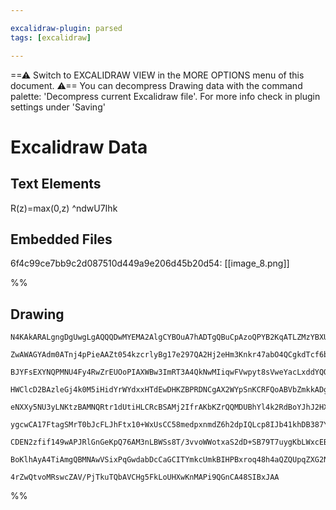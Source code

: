 ```yaml
---

excalidraw-plugin: parsed
tags: [excalidraw]

---
```

==⚠  Switch to EXCALIDRAW VIEW in the MORE OPTIONS menu of this document. ⚠== You can decompress Drawing data with the command palette: 'Decompress current Excalidraw file'. For more info check in plugin settings under 'Saving'


# Excalidraw Data
## Text Elements
R(z)=max(0,z) ^ndwU7Ihk

## Embedded Files
6f4c99ce7bb9c2d087510d449a9e206d45b20d54: [[image_8.png]]

%%
## Drawing
```compressed-json
N4KAkARALgngDgUwgLgAQQQDwMYEMA2AlgCYBOuA7hADTgQBuCpAzoQPYB2KqATLZMzYBXUtiRoIACyhQ4zZAHoFAc0JRJQgEYA6bGwC2CgF7N6hbEcK4OCtptbErHALRY8RMpWdx8Q1TdIEfARcZgRmBShcZQUebQBWbQBGGjoghH0EDihmbgBtcDBQMBKIEm4IAA4AFQARAFkALQBJZ1qAfX04eIBhePwARygAM014uFSSyFhECsJ9aKR+Usxu

ZwAWAGYAdm0ATnj4pPieAAZt054kzcrlyBg17e297QA2Hj2eHm3Knkr47abO4QCgkdTcf6bBKvV5JGGneJ7V6VSpAwqQSQIQjKaTcG6VBJJdanTbrV7rPanKnrYHWZTBbinYHMKCkNgAawQPTY+DYpAqrOszDguEC2UmpU0uGw7OUbKEHGI3N5/Ikgo4wtFWSgEsgw0I+HwAGVYAyJIIPLqICy2ZyAOpgyTcPjo62sjkIE0wM3oC3lYHynEccK5N

BJYFsEXYNQPMNU4Fy4RwZrEUOoPIAXWBw3ImRT3A4QkNwMIiqwFVwpyt8sVweYacLxddYQQxG410u6z+m028WBjBY7C4aEq4ddA9YnAAcpwxM6kklvqd3ocS8xaukoK3uMMCGFgZphIqAKLBTLZBtF/DAoRwYi4LdtsPbeIIpJ7LvrBe3V1EDjsgsr2BXkZW3NBd3wfdmyiKAhDTCBEEVUtlCtfVgnzCRXmGdZsD2PYxG2TRNHwnhiFOSoXySU5i

HWClcD2BAzleGj4k0M5iHidYrWYdxxHTdEwDHKZBPRDNCgAX2WYpSnKCRFQoABVbZmkkADgRmPjoCwHVgVWNANh4KEkgo7ZXh2V5TJOYFY1QZxti/bRNlOa4ThXdZniE0pQWIcE0CuKE/kXPtXUxbFcTQHs3lpDh6T4ploNtLkeT5CoAGIkgQDKMqtKUZUTBUlWS1V0HVTUxR0100ONU1NL9NtmXde1HWdBrEq9H1rR5f1XUDSQ6zTTzIEjaUY3b

eNXXy5NU3yLNKtzBAMNQRtr1dUtiHLCRcBSAMj2IfrAKbKZrQQMDUBhYl4k2RdBoYJhJ2HXgtn7O6hxnDg5zDHgu02L5XgBNcN2CR8dz3BAD1208Mm1S9DtKW972B59XyOD89h2cajr/AC0GW4C2FAp9UAgqCjq3TAdQkAAlAAKIwAEoAF4FkwammXp6tKGqbSKhp+mmdwFm2bp1DOCgI1CCMPi/mzUWADFcH0A0bLRUntIAQSIZQHogYJhgqo6B

ygcwCA17FtagSMrT0bJcFLJhFtx10+WxUsCC58medpxnmdZ6h2dpIQLcp8IJb41khDB387YACSxHEKdQJJtB4CTwFmyBcDgOATQfPjpOgTFMgqTXcWWBhCAQCgACFpVlGtCpVNLhmbluJQgbARHK5ot30E1EuVFKJHSzKR7bjvSC7nua7y+uB+K6ByA1EVyrHzvtW7jJZYNarvVqrr6sKdu1+yDfe8ahAHR8p0/LL8fJ4yPuPXavfLVv4+oFPynh

CDEN2zfif149wAPJRlGnGeKpQ76AM3nLBWSs8T/3vvoWWotxaS2dD+SB79T7uygKbLWxcEB61XgAk+Pcc6kDwRPNgFBMS4EJo7LBpCP492PIqNW1DaEhEJhAUUbIqCIOgfoDh/DqjwE0vXNuPE2SGgABrcHiJUV42hnjrH+PZZczxzhl2kTyfAABNbglJdg8EuqSS4FwvwvjLkYNgBhuDSUgPQAgEdGTaHUWolOJRJKHygWQjIX8Cr7QkJIsucoS

BoKlhAyA4TiAmgQBMNAwVSixPqGwdabDcCaGCITYmkcUmkBIHPBxroq48h4aQZQUpqZXG2NQXgSQ6kNKaacBIwtgTB2UEWUUFRKnVMMkyXgTl6kDPqa0+IwsJKCOyI/TkICjacBhitUoOYFYIGDmWQpMUSlHSyFknJ3Bw75MgUQRJqAjnAg4Gsw5pAI4RkDn+MOtyEBTMPnYAAVggbAOQjRXLgGkjJVzsmnTyWXaURtGDVDsfgHZpQNIVDCMEb5Q

4rZwQtvoMRswcZAV/PjTkuTQbAVCHg5FkLoUHXwKnMAPi9QGnCA48SIBxJAA
```
%%